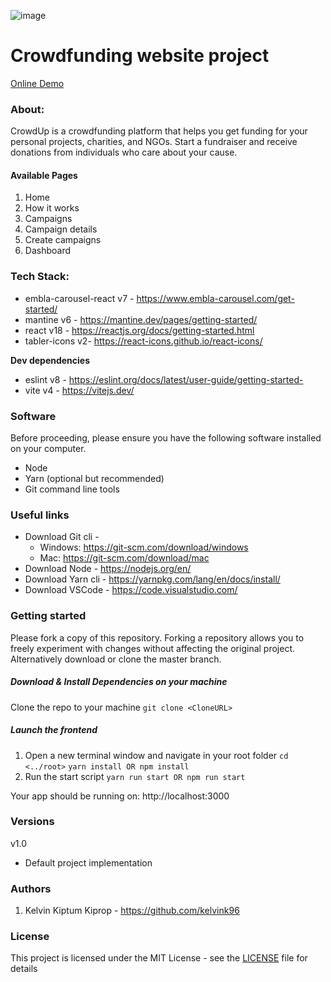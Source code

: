 ![image](https://github.com/design-sparx/crowdup/assets/26582923/001cd476-c753-4087-96a6-ee8c99fc3612)

# Crowdfunding website project

[Online Demo](https://crowd-up.netlify.app/ "Online Demo")

### About:

CrowdUp is a crowdfunding platform that helps you get funding for your personal projects, charities, and NGOs. Start a fundraiser and receive donations from individuals who care about your cause.

#### Available Pages

1. Home
2. How it works
3. Campaigns
4. Campaign details
5. Create campaigns
6. Dashboard

### Tech Stack:

- embla-carousel-react v7 - https://www.embla-carousel.com/get-started/
- mantine v6 - https://mantine.dev/pages/getting-started/
- react v18 - https://reactjs.org/docs/getting-started.html
- tabler-icons v2- https://react-icons.github.io/react-icons/

**Dev dependencies**

- eslint v8 - https://eslint.org/docs/latest/user-guide/getting-started- 
- vite v4 - https://vitejs.dev/

### Software

Before proceeding, please ensure you have the following software installed on your computer.

- Node
- Yarn (optional but recommended)
- Git command line tools

### Useful links

- Download Git cli -
    - Windows: https://git-scm.com/download/windows
    - Mac: https://git-scm.com/download/mac
- Download Node - https://nodejs.org/en/
- Download Yarn cli - https://yarnpkg.com/lang/en/docs/install/
- Download VSCode - https://code.visualstudio.com/

### Getting started

Please fork a copy of this repository. Forking a repository allows you to freely experiment with changes without affecting the original project. Alternatively download or clone the master branch.

##### Download & Install Dependencies on your machine

Clone the repo to your machine
`git clone <CloneURL>`

##### Launch the frontend

1. Open a new terminal window and navigate in your root folder
   `cd <../root>`
   `yarn install OR npm install`
2. Run the start script
   `yarn run start OR npm run start`

Your app should be running on: http://localhost:3000

### Versions

v1.0

- Default project implementation

### Authors

1. Kelvin Kiptum Kiprop - https://github.com/kelvink96

### License

This project is licensed under the MIT License - see the [LICENSE](https://github.com/kelvink96ltd/flick-city/blob/master/LICENSE.md) file for details
